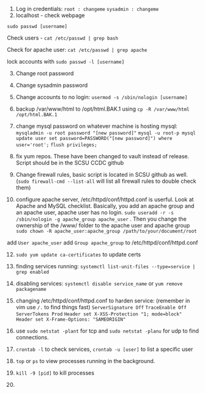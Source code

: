 1. Log in credentials: `root : changeme`
                       `sysadmin : changeme`
2. localhost - check webpage

`sudo passwd [username]`

Check users - `cat /etc/passwd | grep bash`

Check for apache user: `cat /etc/passwd | grep apache`

lock accounts with `sudo passwd -l [username]`

3. Change root password 

4. Change sysadmin password

5. Change accounts to no login: `usermod -s /sbin/nologin [username]`

6. backup /var/www/html to /opt/html.BAK.1 using `cp -R /var/www/html /opt/html.BAK.1`

7. change mysql password on whatever machine is hosting mysql: `mysqladmin -u root password "[new password]"`
                                                              `mysql -u root-p mysql`
                                                              `update user set password=PASSWORD("[new password]") where user='root';`
                                                              `flush privileges;`
8. fix yum repos. These have been changed to vault instead of release. Script should be in the SCSU CCDC github

9. Change firewall rules, basic script is located in SCSU github as well. (`sudo firewall-cmd --list-all` will list all firewall rules to double check them)

10. configure apache server, /etc/httpd/conf/httpd.conf is userful. Look at Apache and MySQL checklist.
 Basically, you add an apache group and an apache user, apache user has no login. `sudo useradd -r -s /sbin/nologin -g apache_group apache_user` . Then you change the ownership of the /www/ folder to the apache user and apache group
  `sudo chown -R apache_user:apache_group /path/to/your/document/root`

 add `User apache_user`
 add `Group apache_group`
 to /etc/httpd/conf/httpd.conf

12. `sudo yum update ca-certificates` to update certs

13. finding services running: `systemctl list-unit-files --type=service | grep enabled`

14. disabling services: `systemctl disable service_name` or `yum remove packagename`

15. changing /etc/httpd/conf/httpd.conf to harden service: (remember in vim use `/.` to find things fast)
    `ServerSignature Off`
    `TraceEnable Off`
    `ServerTokens Prod`
    `Header set X-XSS-Protection "1; mode=block"`
    `Header set X-Frame-Options: "SAMEORIGIN"`

16. use `sudo netstat -plant` for tcp and `sudo netstat -planu` for udp to find connections.

17. `crontab -l` to check services, `crontab -u [user]` to list a specific user

18. `top` or `ps` to view processes running in the background.

19. `kill -9 [pid]` to kill processes

20. 
